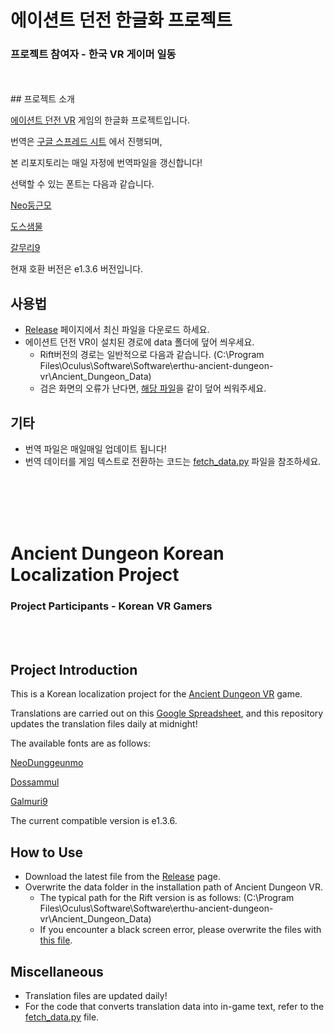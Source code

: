 # 에이션트 던전 한글화 프로젝트
### 프로젝트 참여자 - 한국 VR 게이머 일동

<br>
<br>
## 프로젝트 소개

[에이션트 던전 VR](https://erthu.de/ancientdungeon.html) 게임의 한글화 프로젝트입니다.

번역은 [구글 스프레드 시트](https://docs.google.com/spreadsheets/d/1A7ie9Bi-cxy1TshMQolhUE4CI7fZouZXkhAbmcMPBh0/edit#gid=0) 에서 진행되며,

본 리포지토리는 매일 자정에 번역파일을 갱신합니다!

선택할 수 있는 폰트는 다음과 같습니다.

[Neo둥근모](https://neodgm.dalgona.dev/)

[도스샘물](https://github.com/hurss/fonts)

[갈무리9](https://galmuri.quiple.dev/)

현재 호환 버전은 e1.3.6 버전입니다.

## 사용법

* [Release](https://github.com/VR-Games-Korean-Translate/Ancient_Dungeon_Korean_Translate/releases) 페이지에서 최신 파일을 다운로드 하세요.
* 에이션트 던전 VR이 설치된 경로에 data 폴더에 덮어 씌우세요.
  * Rift버전의 경로는 일반적으로 다음과 같습니다. (C:\Program Files\Oculus\Software\Software\erthu-ancient-dungeon-vr\Ancient_Dungeon_Data)
  * 검은 화면의 오류가 난다면, [해당 파일](https://drive.google.com/file/d/11I2H8FL6lf80tPEb8CbydxviFt2ZaG8e/view?usp=sharing)을 같이 덮어 씌워주세요.

## 기타

* 번역 파일은 매일매일 업데이트 됩니다!
* 번역 데이터를 게임 텍스트로 전환하는 코드는 [fetch_data.py](/fetch_data.py) 파일을 참조하세요.

<br>
<br>
<br>
<br>

# Ancient Dungeon Korean Localization Project
### Project Participants - Korean VR Gamers
<br>
<br>

## Project Introduction

This is a Korean localization project for the [Ancient Dungeon VR](https://erthu.de/ancientdungeon.html) game.

Translations are carried out on this [Google Spreadsheet](https://docs.google.com/spreadsheets/d/1A7ie9Bi-cxy1TshMQolhUE4CI7fZouZXkhAbmcMPBh0/edit#gid=0), and this repository updates the translation files daily at midnight!

The available fonts are as follows:

[NeoDunggeunmo](https://neodgm.dalgona.dev/)

[Dossammul](https://github.com/hurss/fonts)

[Galmuri9](https://galmuri.quiple.dev/)

The current compatible version is e1.3.6.

## How to Use

* Download the latest file from the [Release](https://github.com/VR-Games-Korean-Translate/Ancient_Dungeon_Korean_Translate/releases) page.
* Overwrite the data folder in the installation path of Ancient Dungeon VR.
  * The typical path for the Rift version is as follows: (C:\Program Files\Oculus\Software\Software\erthu-ancient-dungeon-vr\Ancient_Dungeon_Data)
  * If you encounter a black screen error, please overwrite the files with [this file](https://drive.google.com/file/d/11I2H8FL6lf80tPEb8CbydxviFt2ZaG8e/view?usp=sharing).

## Miscellaneous

* Translation files are updated daily!
* For the code that converts translation data into in-game text, refer to the [fetch_data.py](/fetch_data.py) file.